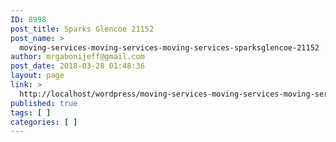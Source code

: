 ```yaml
---
ID: 8998
post_title: Sparks Glencoe 21152
post_name: >
  moving-services-moving-services-moving-services-sparksglencoe-21152
author: mrgabonijeff@gmail.com
post_date: 2018-03-28 01:48:36
layout: page
link: >
  http://localhost/wordpress/moving-services-moving-services-moving-services-sparksglencoe-21152/
published: true
tags: [ ]
categories: [ ]
---
```

